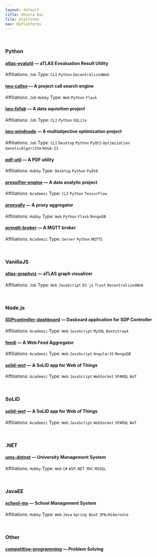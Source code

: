 ```yaml
---
layout: default
title: Shovra Das
file: platforms
nav: ByPlatforms
---
```


<br>


### Python

#### [atlas-evalutil](https://github.com/shovradas/atlas-evalutil) &#8212; aTLAS Evealuation Result Utility

Affiliations: `Job` Type: `CLI` `Python`  `DecentralizedWeb`

#### [iwu-callse](https://github.com/shovradas/iwu-callse) &#8212; A project call search engine

Affiliations: `Job` `Hobby` Type: `Web` `Python` `Flask` 

#### [iwu-fofab](https://github.com/shovradas/iwu-fofab) &#8212; A data aquisition project

Affiliations: `Job` Type: `CLI` `Python` `SQLite` 

#### [iwu-windnode](https://github.com/shovradas/windnode-demonstrator) &#8212; A multiobjective optimization project

Affiliations: `Job` Type: `CLI` `Desktop` `Python` `PyQt5` `Optimization` `GeneticAlgorithm` `NSGA-II`

#### [pdf-util](https://github.com/shovradas/pdf-util) &#8212; A PDF utility

Affiliations: `Hobby` Type: `Desktop` `Python` `PyQt6` 

#### [pressifier-engine](https://github.com/binuv-tuc/pressifier-engine) &#8212; A data analytic project

Affiliations: `Academic` Type: `CLI` `Python` `TensorFlow` 

#### [proxyally](https://github.com/shovradas/proxyally) &#8212; A proxy aggregator

Affiliations: `Hobby` Type: `Web` `Python` `Flask` `MongoDB` 

#### [pymqtt-broker](https://github.com/shovradas/pymqtt-broker) &#8212; A MQTT broker

Affiliations: `Academic` Type: `Server` `Python`  `MQTT5`


<br>


### VanillaJS

#### [atlas-graphviz](https://github.com/shovradas/atlas-graphviz) &#8212; aTLAS graph visualizer

Affiliations: `Job` Type: `Web` `JavaScript` `D3.js` `Trust` `DecentralizedWeb` 


<br>


### Node.js

#### [SDPcontroller-dashboard](https://github.com/shovradas/SDPcontroller-dashboard) &#8212; Dasboard application for SDP Controller

Affiliations: `Academic` Type: `Web` `JavaScript` `MySQL` `Bootstrap4` 

#### [feedi](https://github.com/shovradas/feedi) &#8212; A Web Feed Aggregator

Affiliations: `Academic` Type: `Web` `JavaScript` `AngularJS` `MongoDB` 

#### [solid-wot](https://github.com/shovradas/solid-wot) &#8212; A SoLiD app for Web of Things

Affiliations: `Academic` Type: `Web` `JavaScript` `WebSocket` `SPARQL` `WoT`


<br>


### SoLiD

#### [solid-wot](https://github.com/shovradas/solid-wot) &#8212; A SoLiD app for Web of Things

Affiliations: `Academic` Type: `Web` `JavaScript` `WebSocket` `SPARQL` `WoT`


<br>


### .NET

#### [ums-dotnet](https://github.com/shovradas/ums-dotnet) &#8212; University Management System

Affiliations: `Hobby` Type: `Web` `C#` `ASP.NET MVC` `MSSQL` 


<br>


### JavaEE

#### [school-ms](https://github.com/shovradas/school-ms) &#8212; School Management System

Affiliations: `Hobby` Type: `Web` `Java` `Spring Boot` `JPA/Hibernate` 


<br>


### Other

#### [competitive-programming](https://github.com/shovradas/competitive-programming) &#8212; Problem Solving

 